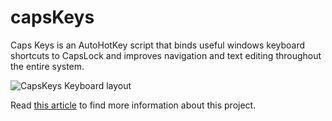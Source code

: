 # capsKeys

Caps Keys is an AutoHotKey script that binds useful windows keyboard shortcuts to CapsLock and improves navigation and text editing throughout the entire system.

![CapsKeys Keyboard layout](https://user-images.githubusercontent.com/47032055/104373710-d9c11400-5531-11eb-8a52-4528342fbd45.png)

Read [this article](https://gist.github.com/kotano/ea9664eb0b97a1b1d87bef444b318176#capsKeys) to find more information about this project.
